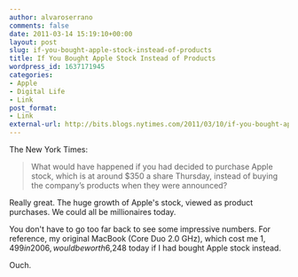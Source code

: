 ```yaml
---
author: alvaroserrano
comments: false
date: 2011-03-14 15:19:10+00:00
layout: post
slug: if-you-bought-apple-stock-instead-of-products
title: If You Bought Apple Stock Instead of Products
wordpress_id: 1637171945
categories:
- Apple
- Digital Life
- Link
post_format:
- Link
external-url: http://bits.blogs.nytimes.com/2011/03/10/if-you-bought-apple-stock-instead-of-products/?ref=technology
---
```


The New York Times:


<blockquote>What would have happened if you had decided to purchase Apple stock, which is at around $350 a share Thursday, instead of buying the company’s products when they were announced?</blockquote>


Really great. The huge growth of Apple's stock, viewed as product purchases. We could all be millionaires today.

You don't have to go too far back to see some impressive numbers. For reference, my original MacBook (Core Duo 2.0 GHz), which cost me $1,499 in 2006, would be worth $6,248 today if I had bought Apple stock instead.

Ouch.
